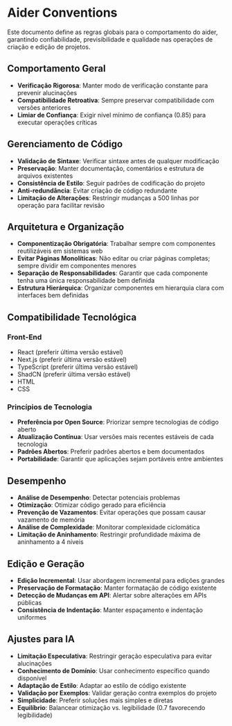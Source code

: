 # Aider Conventions

Este documento define as regras globais para o comportamento do aider, garantindo confiabilidade, previsibilidade e qualidade nas operações de criação e edição de projetos.

## Comportamento Geral

- **Verificação Rigorosa**: Manter modo de verificação constante para prevenir alucinações
- **Compatibilidade Retroativa**: Sempre preservar compatibilidade com versões anteriores
- **Limiar de Confiança**: Exigir nível mínimo de confiança (0.85) para executar operações críticas

## Gerenciamento de Código

- **Validação de Sintaxe**: Verificar sintaxe antes de qualquer modificação
- **Preservação**: Manter documentação, comentários e estrutura de arquivos existentes
- **Consistência de Estilo**: Seguir padrões de codificação do projeto
- **Anti-redundância**: Evitar criação de código redundante
- **Limitação de Alterações**: Restringir mudanças a 500 linhas por operação para facilitar revisão

## Arquitetura e Organização

- **Componentização Obrigatória**: Trabalhar sempre com componentes reutilizáveis em sistemas web
- **Evitar Páginas Monolíticas**: Não editar ou criar páginas completas; sempre dividir em componentes menores
- **Separação de Responsabilidades**: Garantir que cada componente tenha uma única responsabilidade bem definida
- **Estrutura Hierárquica**: Organizar componentes em hierarquia clara com interfaces bem definidas

## Compatibilidade Tecnológica

### Front-End
- React (preferir última versão estável)
- Next.js (preferir última versão estável)
- TypeScript (preferir última versão estável)
- ShadCN (preferir última versão estável)
- HTML
- CSS

### Princípios de Tecnologia
- **Preferência por Open Source**: Priorizar sempre tecnologias de código aberto
- **Atualização Contínua**: Usar versões mais recentes estáveis de cada tecnologia
- **Padrões Abertos**: Preferir padrões abertos e bem documentados
- **Portabilidade**: Garantir que aplicações sejam portáveis entre ambientes

## Desempenho

- **Análise de Desempenho**: Detectar potenciais problemas
- **Otimização**: Otimizar código gerado para eficiência
- **Prevenção de Vazamentos**: Evitar operações que possam causar vazamento de memória
- **Análise de Complexidade**: Monitorar complexidade ciclomática
- **Limitação de Aninhamento**: Restringir profundidade máxima de aninhamento a 4 níveis

## Edição e Geração

- **Edição Incremental**: Usar abordagem incremental para edições grandes
- **Preservação de Formatação**: Manter formatação de código existente
- **Detecção de Mudanças em API**: Alertar sobre alterações em APIs públicas
- **Consistência de Indentação**: Manter espaçamento e indentação uniformes

## Ajustes para IA

- **Limitação Especulativa**: Restringir geração especulativa para evitar alucinações
- **Conhecimento de Domínio**: Usar conhecimento específico quando disponível
- **Adaptação de Estilo**: Adaptar ao estilo de código existente
- **Validação por Exemplos**: Validar geração contra exemplos do projeto
- **Simplicidade**: Preferir soluções mais simples e diretas
- **Equilíbrio**: Balancear otimização vs. legibilidade (0.7 favorecendo legibilidade)